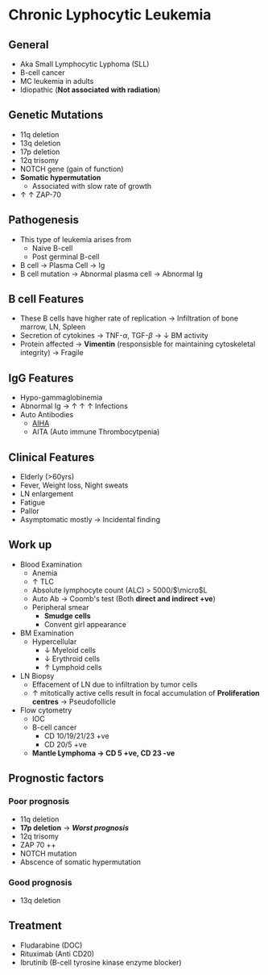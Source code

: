 # Chronic Lyphocytic Leukemia

## General
- Aka Small Lymphocytic Lyphoma (SLL)
- B-cell cancer
- MC leukemia in adults
- Idiopathic (**Not associated with radiation**)

## Genetic Mutations
- 11q deletion
- 13q deletion
- 17p deletion
- 12q trisomy
- NOTCH gene (gain of function)
- **Somatic hypermutation**
	- Associated with slow rate of growth
- $\uparrow$ $\uparrow$ ZAP-70

## Pathogenesis
- This type of leukemia arises from
	- Naive B-cell
	- Post germinal B-cell
- B cell  $\rightarrow$ Plasma Cell  $\rightarrow$ Ig
- B cell mutation  $\rightarrow$ Abnormal plasma cell  $\rightarrow$ Abnormal Ig

## B cell Features
- These B cells have higher rate of replication  $\rightarrow$ Infiltration of bone marrow, LN, Spleen
- Secretion of cytokines  $\rightarrow$ TNF-$\alpha$, TGF-$\beta$  $\rightarrow$ $\downarrow$ BM activity
- Protein affected  $\rightarrow$ **Vimentin** (responsisble for maintaining cytoskeletal integrity)  $\rightarrow$ Fragile

## IgG Features
- Hypo-gammaglobinemia
- Abnormal Ig  $\rightarrow$ $\uparrow$ $\uparrow$ $\uparrow$ Infections
- Auto Antibodies
	- [AIHA](Pathology/Hematology/RBC/AutoimmuneHemolyticAnemia.md)
	- AITA (Auto immune Thrombocytpenia)

## Clinical Features
- Elderly (>60yrs)
- Fever, Weight loss, Night sweats
- LN enlargement
- Fatigue
- Pallor
- Asymptomatic mostly  $\rightarrow$ Incidental finding

## Work up
- Blood Examination
	- Anemia
	- $\uparrow$ TLC
	- Absolute lymphocyte count (ALC) > 5000/$\micro$L
	- Auto Ab  $\rightarrow$ Coomb's test (Both **direct and indirect +ve**)
	- Peripheral smear
		- **Smudge cells**
		- Convent girl appearance
- BM Examination
	- Hypercellular
		- $\downarrow$ Myeloid cells
		- $\downarrow$ Erythroid cells
		- $\uparrow$ Lymphoid cells
- LN Biopsy
	- Effacement of LN due to infiltration by tumor cells
	- $\uparrow$ mitotically active cells result in focal accumulation of **Proliferation centres**  $\rightarrow$ Pseudofollicle
- Flow cytometry
	- IOC
	- B-cell cancer
		- CD 10/19/21/23 +ve
		- CD 20/5 +ve
	- **Mantle Lymphoma  $\rightarrow$ CD 5 +ve, CD 23 -ve**

## Prognostic factors
### Poor prognosis
- 11q deletion
- **17p deletion**  $\rightarrow$ ***Worst prognosis***
- 12q trisomy
- ZAP 70 ++
- NOTCH mutation
- Abscence of somatic hypermutation

### Good prognosis
- 13q deletion

## Treatment
- Fludarabine (DOC)
- Rituximab (Anti CD20)
- Ibrutinib (B-cell tyrosine kinase enzyme blocker)